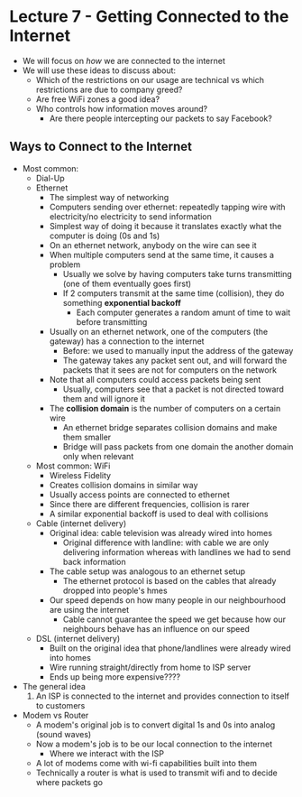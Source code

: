 # Lecture 7 - Getting Connected to the Internet

* We will focus on *how* we are connected to the internet
* We will use these ideas to discuss about:
    * Which of the restrictions on our usage are technical vs which restrictions are due to company greed?
    * Are free WiFi zones a good idea?
    * Who controls how information moves around?
        * Are there people intercepting our packets to say Facebook?

## Ways to Connect to the Internet
* Most common:
    * Dial-Up
    * Ethernet
        * The simplest way of networking 
        * Computers sending over ethernet: repeatedly tapping wire with electricity/no electricity to send information
        * Simplest way of doing it because it translates exactly what the computer is doing (0s and 1s)
        * On an ethernet network, anybody on the wire can see it 
        * When multiple computers send at the same time, it causes a problem
            * Usually we solve by having computers take turns transmitting (one of them eventually goes first)
            * If 2 computers transmit at the same time (collision), they do something **exponential backoff**
                * Each computer generates a random amunt of time to wait before transmitting
        * Usually on an ethernet network, one of the computers (the gateway) has a connection to the internet
            * Before: we used to manually input the address of the gateway
            * The gateway takes any packet sent out, and will forward the packets that it sees are not for computers on the network
        * Note that all computers could access packets being sent
            * Usually, computers see that a packet is not directed toward them and will ignore it
        * The **collision domain** is the number of computers on a certain wire
            * An ethernet bridge separates collision domains and make them smaller
            * Bridge will pass packets from one domain the another domain only when relevant
    * Most common: WiFi
        * Wireless Fidelity
        * Creates collision domains in similar way
        * Usually access points are connected to ethernet 
        * Since there are different frequencies, collision is rarer
        * A similar exponential backoff is used to deal with collisions
    * Cable (internet delivery)
        * Original idea: cable television was already wired into homes
            * Original difference with landline: with cable we are only delivering information whereas with landlines we had to send back information
        * The cable setup was analogous to an ethernet setup
            * The ethernet protocol is based on the cables that already dropped into people's hmes
        * Our speed depends on how many people in our neighbourhood are using the internet
            * Cable cannot guarantee the speed we get because how our neighbours behave has an influence on our speed
    * DSL (internet delivery)
        * Built on the original idea that phone/landlines were already wired into homes
        * Wire running straight/directly from home to ISP server
        * Ends up being more expensive????
* The general idea
    1. An ISP is connected to the internet and provides connection to itself to customers
* Modem vs Router
    * A modem's original job is to convert digital 1s and 0s into analog (sound waves)
    * Now a modem's job is to be our local connection to the internet
        * Where we interact with the ISP
    * A lot of modems come with wi-fi capabilities built into them
    * Technically a router is what is used to transmit wifi and to decide where packets go 

